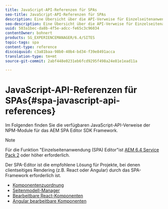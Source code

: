 ```yaml
---
title: JavaScript-API-Referenzen für SPAs
seo-title: JavaScript-API-Referenzen für SPAs
description: Eine Übersicht über die API-Verweise für Einzelseitenanwendungen
seo-description: Eine Übersicht über die API-Verweise für Einzelseitenanwendungen
uuid: 503a1bec-da8b-4f5e-adcc-fe65c3c96034
contentOwner: bohnert
products: SG_EXPERIENCEMANAGER/6.4/SITES
topic-tags: spa
content-type: reference
discoiquuid: c3a81baa-98b0-40b4-bd34-f39e8491acca
translation-type: tm+mt
source-git-commit: 2abf448e0231eb6fcd9295f498a24e81e1ead11a

---
```



# JavaScript-API-Referenzen für SPAs{#spa-javascript-api-references}

Im Folgenden finden Sie die verfügbaren JavaScript-API-Verweise der NPM-Module für das AEM SPA Editor SDK Framework.

>[!NOTE]
>Für die Funktion &quot;Einzelseitenanwendung (SPA) Editor&quot;ist [AEM 6.4 Service Pack 2](https://helpx.adobe.com/experience-manager/6-4/release-notes/sp-release-notes.html) oder höher erforderlich.
>
>Der SPA-Editor ist die empfohlene Lösung für Projekte, bei denen clientseitiges Rendering (z.B. React oder Angular) durch das SPA-Framework erforderlich ist.

* [Komponentenzuordnung](https://www.npmjs.com/package/@adobe/cq-spa-component-mapping)
* [Seitenmodell-Manager](https://www.npmjs.com/package/@adobe/cq-spa-page-model-manager)
* [Bearbeitbare React-Komponenten](https://www.npmjs.com/package/@adobe/cq-react-editable-components)
* [Angular bearbeitbare Komponenten](https://www.npmjs.com/package/@adobe/cq-angular-editable-components)